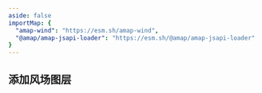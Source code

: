 ```yaml
---
aside: false
importMap: {
  "amap-wind": "https://esm.sh/amap-wind",
  "@amap/amap-jsapi-loader": "https://esm.sh/@amap/amap-jsapi-loader"
}
---
```


## 添加风场图层

<sfc-playground src="./amap.vue" language="vue" title="风场" desc="添加风场图层"></sfc-playground>
